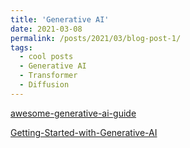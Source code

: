 ```yaml
---
title: 'Generative AI'
date: 2021-03-08
permalink: /posts/2021/03/blog-post-1/
tags:
  - cool posts
  - Generative AI
  - Transformer
  - Diffusion
---
```




[awesome-generative-ai-guide](https://github.com/aishwaryanr/awesome-generative-ai-guide)  

[Getting-Started-with-Generative-AI](https://github.com/youssefHosni/Getting-Started-with-Generative-AI)  

